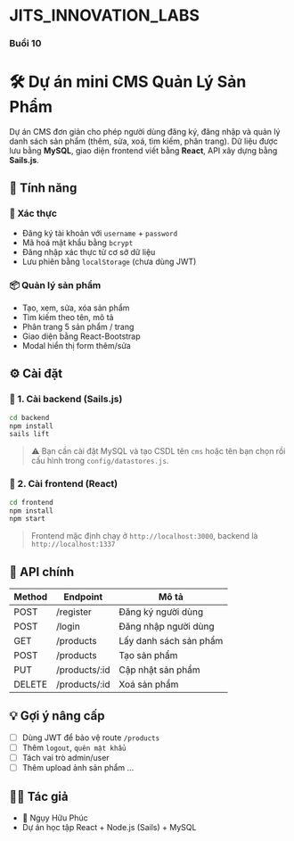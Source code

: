 # JITS_INNOVATION_LABS #
### Buổi 10 ### 
# 🛠️ Dự án mini CMS Quản Lý Sản Phẩm

Dự án CMS đơn giản cho phép người dùng đăng ký, đăng nhập và quản lý danh sách sản phẩm (thêm, sửa, xoá, tìm kiếm, phân trang). Dữ liệu được lưu bằng **MySQL**, giao diện frontend viết bằng **React**, API xây dựng bằng **Sails.js**.

## 🚀 Tính năng

### 👤 Xác thực
- Đăng ký tài khoản với `username` + `password`
- Mã hoá mật khẩu bằng `bcrypt`
- Đăng nhập xác thực từ cơ sở dữ liệu
- Lưu phiên bằng `localStorage` (chưa dùng JWT)

### 📦 Quản lý sản phẩm
- Tạo, xem, sửa, xóa sản phẩm
- Tìm kiếm theo tên, mô tả
- Phân trang 5 sản phẩm / trang
- Giao diện bằng React-Bootstrap
- Modal hiển thị form thêm/sửa

## ⚙️ Cài đặt

### 🧩 1. Cài backend (Sails.js)

```bash
cd backend
npm install
sails lift
```

> ⚠️ Bạn cần cài đặt MySQL và tạo CSDL tên `cms` hoặc tên bạn chọn rồi cấu hình trong `config/datastores.js`.

### 🧩 2. Cài frontend (React)

```bash
cd frontend
npm install
npm start
```

> Frontend mặc định chạy ở `http://localhost:3000`, backend là `http://localhost:1337`

## 🔐 API chính

| Method | Endpoint        | Mô tả                  |
|--------|-----------------|------------------------|
| POST   | /register       | Đăng ký người dùng     |
| POST   | /login          | Đăng nhập người dùng   |
| GET    | /products       | Lấy danh sách sản phẩm |
| POST   | /products       | Tạo sản phẩm           |
| PUT    | /products/:id   | Cập nhật sản phẩm      |
| DELETE | /products/:id   | Xoá sản phẩm           |

## 💡 Gợi ý nâng cấp

- [ ] Dùng JWT để bảo vệ route `/products`
- [ ] Thêm `logout`, `quên mật khẩu`
- [ ] Tách vai trò admin/user
- [ ] Thêm upload ảnh sản phẩm
...

## 👨‍💻 Tác giả
- 👤 Ngụy Hữu Phúc
- Dự án học tập React + Node.js (Sails) + MySQL

